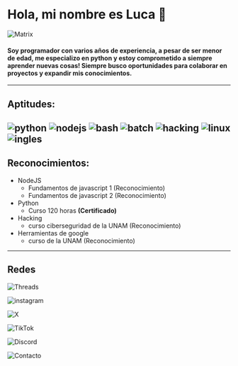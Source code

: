 # **Hola, mi nombre es Luca 👋**

![Matrix](https://res.cloudinary.com/practicaldev/image/fetch/s--z_y4wDUd--/c_imagga_scale,f_auto,fl_progressive,h_420,q_66,w_1000/https://thepracticaldev.s3.amazonaws.com/i/n9b2p3j0h1mdqvms3ogc.gif)
#### Soy programador con varios años de experiencia, a pesar de ser menor de edad, me especializo en python y estoy comprometido a siempre aprender nuevas cosas! Siempre busco oportunidades para colaborar en proyectos y expandir mis conocimientos.
---
## Aptitudes:
![python](https://img.shields.io/badge/-Python-%23ffe568?style=plastic&logo=python&logoColor=black&label=%E2%80%8E%20&labelColor=%233f80b1) ![nodejs](https://img.shields.io/badge/-Node%20JS-%2374ba55?style=plastic&logo=nodedotjs&logoColor=%2374ba55&label=%E2%80%8E%20&labelColor=%23303030) ![bash](https://img.shields.io/badge/-Bash-black?style=plastic&logo=gnubash&logoColor=black&label=%E2%80%8E%20&labelColor=white) ![batch](https://img.shields.io/badge/-Batch-white?style=plastic&logo=PowerShell&logoColor=%232897cf&label=%E2%80%8E%20&labelColor=black) ![hacking](https://img.shields.io/badge/-Hacking%20(%C3%A9tico)-%2339a3d8?style=plastic&logo=archlinux&logoColor=%2339a3d8&label=%E2%80%8E%20&labelColor=%23202020) ![linux](https://img.shields.io/badge/-Linux-black?style=plastic&logo=linux&logoColor=black&label=%E2%80%8E%20&labelColor=%23f5c11b) ![ingles](https://img.shields.io/badge/-Ingl%C3%A9s%20(B1)-%23222d65?style=plastic&logo=audiomack&logoColor=white&label=%E2%80%8E%20&labelColor=%23e52232)
---
## Reconocimientos:
* NodeJS
    * Fundamentos de javascript 1 (Reconocimiento)
    * Fundamentos de javascript 2 (Reconocimiento)
* Python
    * Curso 120 horas **(Certificado)**
* Hacking
    * curso ciberseguridad de la UNAM (Reconocimiento)
* Herramientas de google
    * curso de la UNAM (Reconocimiento)

---
## Redes
![Threads](https://img.shields.io/badge/Threads-kalth.luca-black?style=flat&logo=Threads&logoColor=black&labelColor=white&link=https%3A%2F%2Fwww.threads.net%2F%40kalth.luca)

![instagram](https://img.shields.io/badge/Instagram-kalth.luca-%23b901ee?style=flat&logo=Instagram&logoColor=black&labelColor=%23ff9d00&link=https%3A%2F%2Fwww.instagram.com%2Fkalth.luca%2F)  

![X](https://img.shields.io/badge/%20-Kalt47045-black?style=flat&logo=X&logoColor=black&labelColor=white&link=https%3A%2F%2Ftwitter.com%2FKalt47045)

![TikTok](https://img.shields.io/badge/TikTok-kalt.hack-%23fe2c55?style=flat&logo=TikTok&logoColor=black&labelColor=%2325f4ee&link=https%3A%2F%2Fwww.tiktok.com%2F%40kalt.hack)

![Discord](https://img.shields.io/badge/Discord-kirpch-%235662f6?style=flat&logo=Discord&logoColor=%235662f6&labelColor=white)

![Contacto](https://img.shields.io/badge/Contacto-lnx.kalthack%40hotmail.com-white?style=flat&logo=gmail&logoColor=blue&labelColor=%23dc4b3f)
